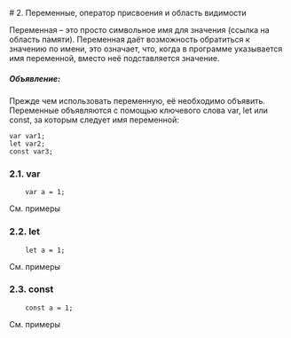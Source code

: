 # 2. Переменные, оператор присвоения и область видимости

Переменная – это просто символьное имя для значения (ссылка на область памяти). 
Переменная даёт возможность обратиться к значению по имени, это означает, что, 
когда в программе указывается имя переменной, вместо неё подставляется значение.

##### Объявление:

Прежде чем использовать переменную, её необходимо объявить. Переменные объявляются 
с помощью ключевого слова var, let или const, за которым следует имя переменной:

```
var var1;
let var2;
const var3;
```

### 2.1. var
 
```
    var a = 1;
```
 
См. примеры
    
### 2.2. let

```
    let a = 1;
```

См. примеры

### 2.3. const

```
    const a = 1;
```

См. примеры 